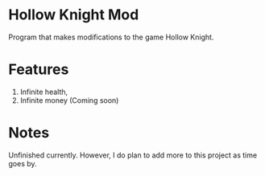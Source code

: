 # Hollow Knight Mod 
Program that makes modifications to the game Hollow Knight. 

# Features 
1. Infinite health,
2. Infinite money (Coming soon)

# Notes 
Unfinished currently. However, I do plan to add more to this project as time goes by.  
